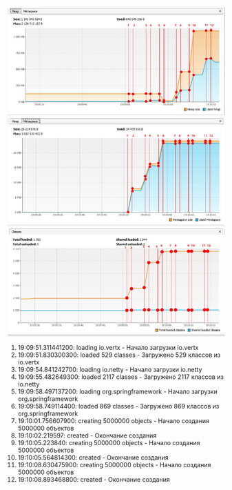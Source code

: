![Heap](Heap.jpg)
![Meta](Meta.jpg)
![Class](Class.jpg)

1. 19:09:51.311441200: loading io.vertx - Начало загрузки io.vertx
2. 19:09:51.830300300: loaded 529 classes - Загружено 529 классов из io.vertx
3. 19:09:54.841242700: loading io.netty - Начало загрузки io.netty
4. 19:09:55.482649300: loaded 2117 classes - Загружено 2117 классов из io.netty
5. 19:09:58.497137200: loading org.springframework - Начало загрузки org.springframework
6. 19:09:58.749114400: loaded 869 classes - Загружено 869 классов из org.springframework
7. 19:10:01.756607900: creating 5000000 objects - Начало создания 5000000 объектов
8. 19:10:02.219597: created - Окончание создания
9. 19:10:05.223840: creating 5000000 objects - Начало создания 5000000 объектов
10. 19:10:05.564814300: created - Окончание создания
11. 19:10:08.630475900: creating 5000000 objects - Начало создания 5000000 объектов
12. 19:10:08.893468800: created - Окончание создания









